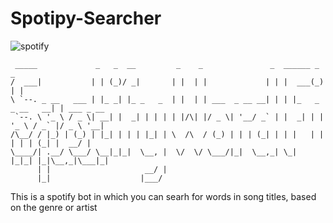 # Spotipy-Searcher

![spotify](https://res.cloudinary.com/practicaldev/image/fetch/s--NaBO0vjh--/c_imagga_scale,f_auto,fl_progressive,h_420,q_auto,w_1000/https://thepracticaldev.s3.amazonaws.com/i/obqo8d6t00w0cdtq71im.png)

````
 _____             _   _  __         _    _               _  ______ _           _           
/  ___|           | | (_)/ _|       | |  | |             | | |  ___(_)         | |          
\ `--. _ __   ___ | |_ _| |_ _   _  | |  | | ___  _ __ __| | | |_   _ _ __   __| | ___ _ __ 
 `--. \ '_ \ / _ \| __| |  _| | | | | |/\| |/ _ \| '__/ _` | |  _| | | '_ \ / _` |/ _ \ '__|
/\__/ / |_) | (_) | |_| | | | |_| | \  /\  / (_) | | | (_| | | |   | | | | | (_| |  __/ |   
\____/| .__/ \___/ \__|_|_|  \__, |  \/  \/ \___/|_|  \__,_| \_|   |_|_| |_|\__,_|\___|_|   
      | |                     __/ |                                                         
      |_|                    |___/                                                         
```` 


This is a spotify bot in which you can searh for words in song titles, based on the genre or artist
